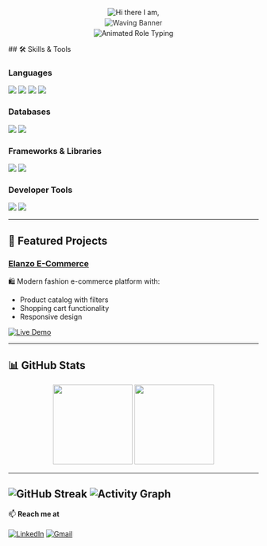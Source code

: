 <p align="center" style="margin-bottom: -10px;">
  <img 
    src="https://readme-typing-svg.demolab.com?font=Fira+Code&size=32&duration=3000&pause=1500&color=FFFFFF&center=true&vCenter=true&width=400&lines=Hi+there+I+am," 
    alt="Hi there I am," 
  />
</p>

<p align="center">
  <img 
    src="https://capsule-render.vercel.app/api?type=waving&color=0a192f,1e3a8a,10b981&height=180&section=header&text=Arafath%20Hossen%20Abir&fontSize=54&fontColor=ffffff&fontWeight=900&animation=twinkling" 
    alt="Waving Banner" 
    style="opacity: 0.9;" 
  />
</p>

<p align="center" style="margin-top: -10px;">
  <img 
    src="https://readme-typing-svg.demolab.com?font=Fira+Code&size=28&duration=5000&pause=1500&color=FFFFFF&center=true&vCenter=true&width=650&lines=Python+Developer|Full+Stack+Developer" 
    alt="Animated Role Typing" 
  />
</p>
## 🛠 Skills & Tools

### Languages
<p>
  <img src="https://img.shields.io/badge/Python-3776AB?style=for-the-badge&logo=python&logoColor=white" />
  <img src="https://img.shields.io/badge/JavaScript-F7DF1E?style=for-the-badge&logo=javascript&logoColor=black" />
  <img src="https://img.shields.io/badge/HTML5-E34F26?style=for-the-badge&logo=html5&logoColor=white" />
  <img src="https://img.shields.io/badge/CSS3-1572B6?style=for-the-badge&logo=css3&logoColor=white" />
</p>

### Databases
<p>
  <img src="https://img.shields.io/badge/MySQL-4479A1?style=for-the-badge&logo=mysql&logoColor=white" />
  <img src="https://img.shields.io/badge/PostgreSQL-4169E1?style=for-the-badge&logo=postgresql&logoColor=white" />
</p>

### Frameworks & Libraries
<p>
  <img src="https://img.shields.io/badge/React-20232A?style=for-the-badge&logo=react&logoColor=61DAFB" />
  <img src="https://img.shields.io/badge/Tailwind_CSS-38B2AC?style=for-the-badge&logo=tailwind-css&logoColor=white" />
</p>

### Developer Tools
<p>
  <img src="https://img.shields.io/badge/Git-F05032?style=for-the-badge&logo=git&logoColor=white" />
  <img src="https://img.shields.io/badge/GitHub-181717?style=for-the-badge&logo=github&logoColor=white" />
</p>

---

## 🚀 Featured Projects

### [Elanzo E-Commerce](https://github.com/Arafath-Abir/Elanzo-An-E-Commerce-Platform)
🛍️ Modern fashion e-commerce platform with:
- Product catalog with filters
- Shopping cart functionality
- Responsive design

[![Live Demo](https://img.shields.io/badge/View_Live_Demo-4285F4?style=for-the-badge&logo=google-chrome&logoColor=white)](https://elanzo-demo.vercel.app)

---

## 📊 GitHub Stats
<p align="center">
  <img height="160" src="https://github-readme-stats.vercel.app/api?username=Arafath-Abir&show_icons=true&theme=github_dark&hide_border=true" />
  <img height="160" src="https://github-readme-stats.vercel.app/api/top-langs/?username=Arafath-Abir&layout=compact&theme=github_dark&hide_border=true" />
</p>

---
![GitHub Streak](https://streak-stats.demolab.com?user=Arafath-Abir&theme=github-dark&hide_border=true)
![Activity Graph](https://github-readme-activity-graph.vercel.app/graph?username=Arafath-Abir&theme=github-dark)
---

📫 **Reach me at**  
<br>
[![LinkedIn](https://img.shields.io/badge/-LinkedIn-blue?style=for-the-badge&logo=linkedin&logoColor=white)](https://linkedin.com/in/arafath-abir)
[![Gmail](https://img.shields.io/badge/-Email-red?style=for-the-badge&logo=gmail&logoColor=white)](mailto:arafathabir07@gmail.com)
